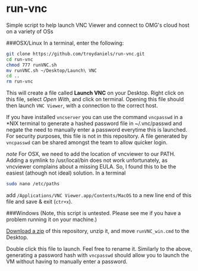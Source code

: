 # run-vnc

Simple script to help launch VNC Viewer and connect to OMG's cloud host on a variety of OSs

###OSX/Linux
In a terminal, enter the following:
```bash
git clone https://github.com/troydaniels/run-vnc.git
cd run-vnc
chmod 777 runVNC.sh
mv runVNC.sh ~/Desktop/Launch\ VNC
cd ..
rm run-vnc
```

This will create a file called **Launch VNC** on your Desktop.
Right click on this file, select *Open With*, and click on terminal.
Opening this file should then launch `VNC Viewer`, with a connection to the correct host.

If you have installed `vncserver` you can use the command `vncpasswd` in a *NIX terminal to generate a hashed password file in ~/.vnc/passwd and negate the need to manually enter a password everytime this is launched. For security purposes, this file is not in this repository.
A file generated by `vncpasswd` can be shared amongst the team to allow quicker login.

*note*
For OSX, we need to add the location of vncviewer to our PATH. Adding a symlink to /usr/local/bin does not work unfortunately, as vncviewer complains about a missing EULA. So, I found this to be the easiest (athough not ideal) solution.
In a terminal
```BASH
sudo nano /etc/paths
```
add `/Applications/VNC Viewer.app/Contents/MacOS` to a new line end of this file and save & exit (`ctr+x`).

###Windows
(Note, this script is untested. Please see me if you have a problem running it on your machine.)

[Download a zip](https://github.com/troydaniels/run-vnc/archive/master.zip) of this repository, unzip it, and move `runVNC_win.cmd` to the Desktop.

Double click this file to launch. Feel free to rename it.
Similarly to the above, generating a password hash with `vncpasswd` should allow you to launch the VM without having to manually enter a password.

